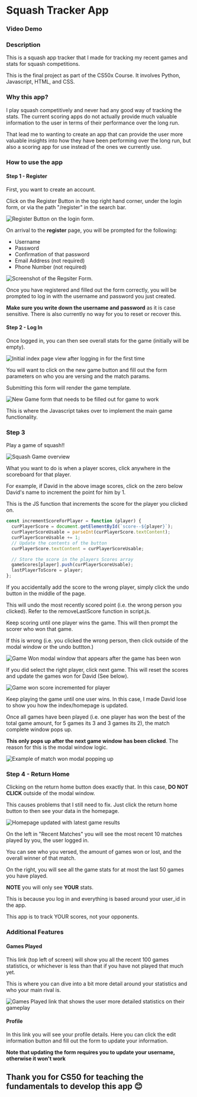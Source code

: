 # Squash Tracker App

### Video Demo

### Description

This is a squash app tracker that I made for tracking my recent games and stats for squash competitions.

This is the final project as part of the CS50x Course. It involves Python, Javascript, HTML, and CSS.

### Why this app?

I play squash competitively and never had any good way of tracking the stats. The current scoring apps do not actually provide much valuable information to the user in terms of their performance over the long run.

That lead me to wanting to create an app that can provide the user more valuable insights into how they have been performing over the long run, but also a scoring app for use instead of the ones we currently use.

### How to use the app

#### Step 1 - Register

First, you want to create an account.

Click on the Register Button in the top right hand corner, under the login form, or via the path "/register" in the search bar.

![Register Button on the login form.](/static/images/ReadmeImages/Login.png)

On arrival to the **register** page, you will be prompted for the following:

- Username
- Password
- Confirmation of that password
- Email Address (not required)
- Phone Number (not required)

![Screenshot of the Regsiter Form.](/static/images/ReadmeImages/Register.png)

Once you have registered and filled out the form correctly, you will be prompted to log in with the username and password you just created.

**Make sure you write down the username and password** as it is case sensitive. There is also currently no way for you to reset or recover this.

#### Step 2 - Log In

Once logged in, you can then see overall stats for the game (initially will be empty).

![Initial index page view after logging in for the first time](/static/images/ReadmeImages/Index_HomePage.png)

You will want to click on the new game button and fill out the form parameters on who you are versing and the match params.

Submitting this form will render the game template.

![New Game form that needs to be filled out for game to work](/static/images/ReadmeImages/NewGameForm.png)

This is where the Javascript takes over to implement the main game functionality.

### Step 3

Play a game of squash!!

![Squash Game overview](/static/images/ReadmeImages/SquashGame.png)

What you want to do is when a player scores, click anywhere in the scoreboard for that player.

For example, if David in the above image scores, click on the zero below David's name to increment the point for him by 1.

This is the JS function that increments the score for the player you clicked on.

```javascript
const incrementScoreForPlayer = function (player) {
  curPlayerScore = document.getElementById(`score--${player}`);
  curPlayerScoreUsable = parseInt(curPlayerScore.textContent);
  curPlayerScoreUsable += 1;
  // Update the contents of the button
  curPlayerScore.textContent = curPlayerScoreUsable;

  // Store the score in the players Scores array
  gameScores[player].push(curPlayerScoreUsable);
  lastPlayerToScore = player;
};
```

If you accidentally add the score to the wrong player, simply click the undo button in the middle of the page.

This will undo the most recently scored point (i.e. the wrong person you clicked). Refer to the removeLastScore function in script.js.

Keep scoring until one player wins the game. This will then prompt the scorer who won that game.

If this is wrong (i.e. you clicked the wrong person, then click outside of the modal window or the undo buttton.)

![Game Won modal window that appears after the game has been won](/static/images/ReadmeImages/GameWonModal.png)

If you did select the right player, click next game. This will reset the scores and update the games won for David (See below).

![Game won score incremented for player](/static/images/ReadmeImages/GameWon.png)

Keep playing the game until one user wins. In this case, I made David lose to show you how the index/homepage is updated.

Once all games have been played (i.e. one player has won the best of the total game amount, for 5 games its 3 and 3 games its 2), the match complete window pops up.

**This only pops up after the next game window has been clicked**. The reason for this is the modal window logic.

![Example of match won modal popping up](/static/images/ReadmeImages/MatchWon.png)

### Step 4 - Return Home

Clicking on the return home button does exactly that. In this case, **DO NOT CLICK** outside of the modal window.

This causes problems that I still need to fix. Just click the return home button to then see your data in the homepage.

![Homepage updated with latest game results](/static/images/ReadmeImages/homepageUpdated.png)

On the left in "Recent Matches" you will see the most recent 10 matches played by you, the user logged in.

You can see who you versed, the amount of games won or lost, and the overall winner of that match.

On the right, you will see all the game stats for at most the last 50 games you have played.

**NOTE** you will only see **YOUR** stats.

This is because you log in and everything is based around your user_id in the app.

This app is to track YOUR scores, not your opponents.

### Additional Features

#### Games Played

This link (top left of screen) will show you all the recent 100 games statistics, or whichever is less than that if you have not played that much yet.

This is where you can dive into a bit more detail around your statistics and who your main rival is.

![Games Played link that shows the user more detailed statistics on their gameplay](/static/images/ReadmeImages/GamesPlayedLink.png)

#### Profile

In this link you will see your profile details. Here you can click the edit information button and fill out the form to update your information.

**Note that updating the form requires you to update your username, otherwise it won't work**

## Thank you for CS50 for teaching the fundamentals to develop this app 😊
